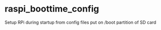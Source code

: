 # raspi_boottime_config
Setup RPi during startup from config files put on /boot partition of SD card
